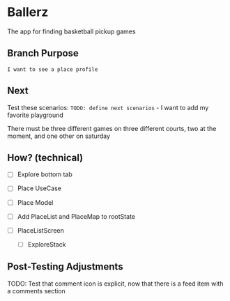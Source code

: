 # Ballerz
The app for finding basketball pickup games


## Branch Purpose
    I want to see a place profile
## Next 
Test these scenarios:
    `TODO: define next scenarios` 
    - I want to add my favorite playground
        
There must be three different games on three different courts, two at the moment, and one other on saturday


## How? (technical)
- [ ] Explore bottom tab

- [ ] Place UseCase
- [ ] Place Model
- [ ] Add PlaceList and PlaceMap to rootState

- [ ] PlaceListScreen
    - [ ] ExploreStack




## Post-Testing Adjustments
TODO: Test that comment icon is explicit, now that there is a feed item with a comments section